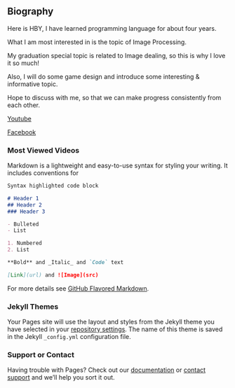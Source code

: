 ## Biography

Here is HBY, I have learned programming language for about four years. </p>
What I am most interested in is the topic of Image Processing. </p>
My graduation special topic is related to Image dealing, so this is why I love it so much! </p>
Also, I will do some game design and introduce some interesting & informative topic. </p>
Hope to discuss with me, so that we can make progress consistently from each other. </p>
[Youtube](https://www.youtube.com/channel/UCmVQun_KSwvPnRBDWSX8gRw/featured) </p>
[Facebook](https://www.facebook.com/HBY.academic) </p>
 
### Most Viewed Videos

Markdown is a lightweight and easy-to-use syntax for styling your writing. It includes conventions for

```markdown
Syntax highlighted code block

# Header 1
## Header 2
### Header 3

- Bulleted
- List

1. Numbered
2. List

**Bold** and _Italic_ and `Code` text

[Link](url) and ![Image](src)
```

For more details see [GitHub Flavored Markdown](https://guides.github.com/features/mastering-markdown/).

### Jekyll Themes

Your Pages site will use the layout and styles from the Jekyll theme you have selected in your [repository settings](https://github.com/hbyacademic/hbyacademic/settings). The name of this theme is saved in the Jekyll `_config.yml` configuration file.

### Support or Contact

Having trouble with Pages? Check out our [documentation](https://help.github.com/categories/github-pages-basics/) or [contact support](https://github.com/contact) and we’ll help you sort it out.
